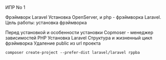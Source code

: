 ИПР No 1

Фрэймворк Laravel
Установка OpenServer, и php - фрэймворка Laravel.
Цель работы: установка фрэймворка

Перед установкой и особенности установки
Copmoser - менеджер зависимостей PHP
Установка Laravel
Структура и жизненный цикл фрэймворка
Удаление public из url проекта

```composer create-project --prefer-dist laravel/laravel rppba```